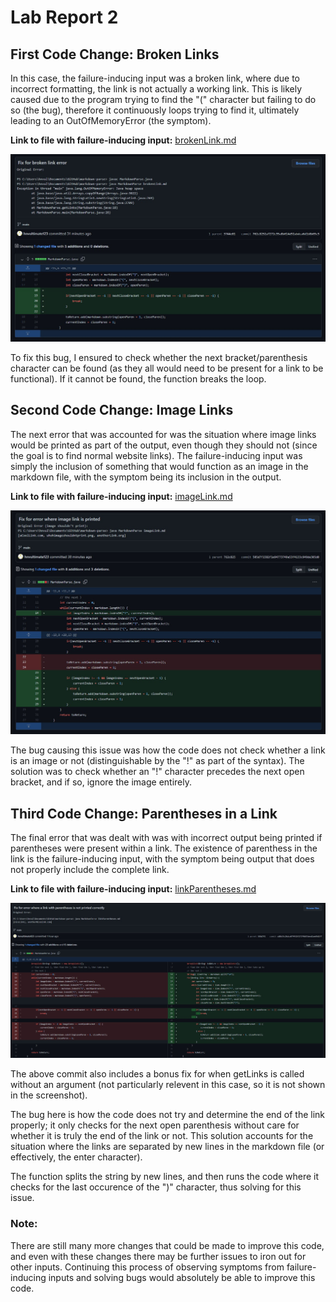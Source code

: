 # Lab Report 2

## First Code Change: Broken Links
In this case, the failure-inducing input was a broken link, where due to incorrect formatting, the link is not actually a working link. This is likely caused due to the program trying to find the "(" character but failing to do so (the bug), therefore it continuously loops trying to find it, ultimately leading to an OutOfMemoryError (the symptom).

**Link to file with failure-inducing input:** [brokenLink.md](https://github.com/hnvultimate123/markdown-parse/blob/main/brokenLink.md)

![BrokenLinkFix](BrokenLinkFix.jpg)

To fix this bug, I ensured to check whether the next bracket/parenthesis character can be found (as they all would need to be present for a link to be functional). If it cannot be found, the function breaks the loop.

## Second Code Change: Image Links
The next error that was accounted for was the situation where image links would be printed as part of the output, even though they should not (since the goal is to find normal website links). The failure-inducing input was simply the inclusion of something that would function as an image in the markdown file, with the symptom being its inclusion in the output.

**Link to file with failure-inducing input:** [imageLink.md](https://github.com/hnvultimate123/markdown-parse/blob/main/imageLink.md)

![ImageLinkFix](ImageLinkFix.jpg)

The bug causing this issue was how the code does not check whether a link is an image or not (distinguishable by the "!" as part of the syntax). The solution was to check whether an "!" character precedes the next open bracket, and if so, ignore the image entirely.

## Third Code Change: Parentheses in a Link
The final error that was dealt with was with incorrect output being printed if parentheses were present within a link. The existence of parenthess in the link is the failure-inducing input, with the symptom being output that does not properly include the complete link.

**Link to file with failure-inducing input:** [linkParentheses.md](https://github.com/hnvultimate123/markdown-parse/blob/main/linkParentheses.md)

![ParenthesesLinkFix](ParenthesesLinkFix.jpg)

The above commit also includes a bonus fix for when getLinks is called without an argument (not particularly relevent in this case, so it is not shown in the screenshot).

The bug here is how the code does not try and determine the end of the link properly; it only checks for the next open parenthesis without care for whether it is truly the end of the link or not. This solution accounts for the situation where the links are separated by new lines in the markdown file (or effectively, the enter character). 

The function splits the string by new lines, and then runs the code where it checks for the last occurence of the ")" character, thus solving for this issue.

### Note:
There are still many more changes that could be made to improve this code, and even with these changes there may be further issues to iron out for other inputs. Continuing this process of observing symptoms from failure-inducing inputs and solving bugs would absolutely be able to improve this code.